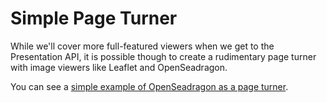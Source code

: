 # Simple Page Turner

While we'll cover more full-featured viewers when we get to the Presentation API, it is possible though to create a rudimentary page turner with image viewers like Leaflet and OpenSeadragon.

You can see a [simple example of OpenSeadragon as a page turner](https://openseadragon.github.io/examples/tilesource-iiif/).

<!-- #todo:800 write simple page turner or point out to another example other than OSD -->
